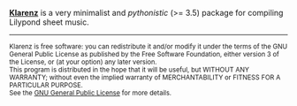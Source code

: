 
[__Klarenz__](https://en.wikipedia.org/wiki/Clarence_Barlow) is a very minimalist and _pythonistic_ (>= 3.5) package for compiling Lilypond sheet music.


- - -

<small>Klarenz is free software: you can redistribute it and/or modify it under the terms of the GNU General Public License as published by the Free Software Foundation, either version 3 of the License, or (at your option) any later version.<br>
This program is distributed in the hope that it will be useful, but WITHOUT ANY WARRANTY; without even the implied warranty of MERCHANTABILITY or FITNESS FOR A PARTICULAR PURPOSE.<br>
See the [GNU General Public License](http://www.gnu.org/licenses/) for more details.</small>
